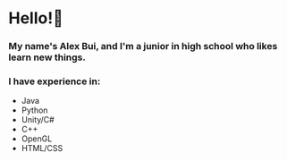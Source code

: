 # Hello!👋 
### My name's Alex Bui, and I'm a junior in high school who likes learn new things.


### I have experience in:
- Java
- Python
- Unity/C#
- C++
- OpenGL
- HTML/CSS


